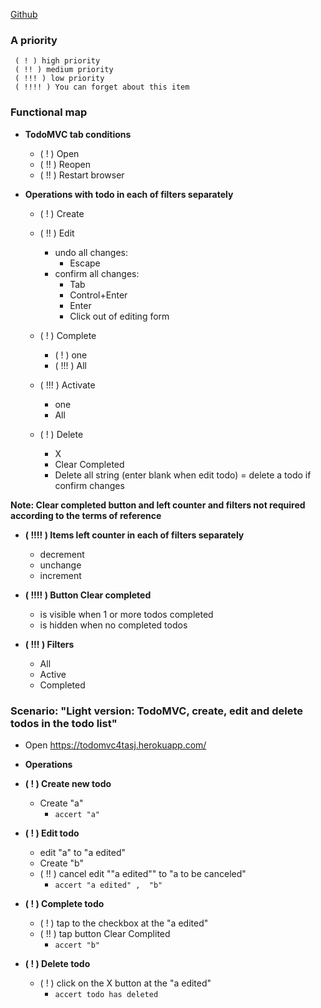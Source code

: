 [Github](https://github.com/fkthereality/codarium/blob/ToDoMVC/todoMVC-test-plan.md)
### A priority ###
     ( ! ) high priority
     ( !! ) medium priority
     ( !!! ) low priority
     ( !!!! ) You can forget about this item

### Functional map ###
* **TodoMVC tab conditions**
    - ( ! ) Open
    - ( !! ) Reopen
    - ( !! ) Restart browser

* **Operations with todo in each of filters separately**
    - ( ! ) Create 
    - ( !! ) Edit 
      - undo all changes:    
          -  Escape 
      - confirm all changes:
          -  Tab
          -  Control+Enter
          -  Enter
          -  Click out of editing form 

    - ( ! ) Complete 
       - ( ! ) one 
       - ( !!! ) All

    - ( !!! ) Activate  
      - one 
      - All

    - ( ! ) Delete 
       - X 
       - Clear Completed
       -  Delete all string (enter blank when edit todo) = delete a todo if confirm changes


**Note: Clear completed button and left counter and filters not required according to the terms of reference**
* **( !!!! ) Items left counter in each of filters separately**
  
    - decrement
    - unchange
    - increment

* **( !!!! ) Button Clear completed**
    - is visible when  1 or more todos completed
    - is hidden when no completed todos
* **( !!! ) Filters**
    - All
    - Active
    - Completed  
  
  
### Scenario: "Light version: TodoMVC, create, edit and delete todos in the todo list" ###

* Open https://todomvc4tasj.herokuapp.com/
* **Operations**

 * **( ! ) Create new todo** 
   * Create "a" 
       + `accert "a"`
 * **( ! ) Edit todo** 
   * edit "a" to "a edited"
   * Create "b"
   * ( !! ) cancel edit ""a edited"" to "a to be canceled" 
     + `accert "a edited" ,  "b"`
     
* **( ! ) Complete todo** 
  * ( ! ) tap to the checkbox at the "a edited"
  * ( !! ) tap button Clear Complited 
      + `accert "b"`
* **( ! ) Delete todo** 
  * ( ! ) click on the X button at the "a edited"
       + `accert todo has deleted` 
